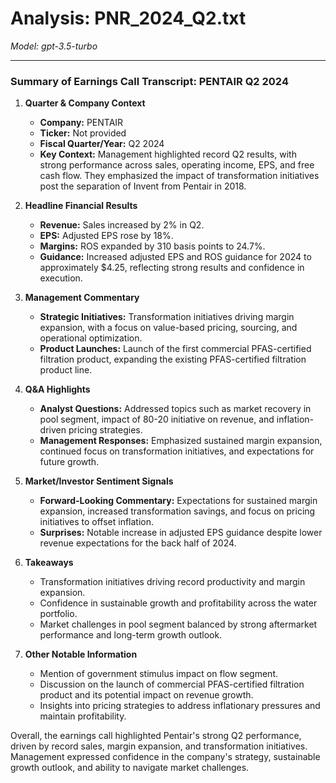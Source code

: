 # Analysis: PNR_2024_Q2.txt

*Model: gpt-3.5-turbo*

---

### Summary of Earnings Call Transcript: PENTAIR Q2 2024

1. **Quarter & Company Context**
   - **Company:** PENTAIR
   - **Ticker:** Not provided
   - **Fiscal Quarter/Year:** Q2 2024
   - **Key Context:** Management highlighted record Q2 results, with strong performance across sales, operating income, EPS, and free cash flow. They emphasized the impact of transformation initiatives post the separation of Invent from Pentair in 2018.

2. **Headline Financial Results**
   - **Revenue:** Sales increased by 2% in Q2.
   - **EPS:** Adjusted EPS rose by 18%.
   - **Margins:** ROS expanded by 310 basis points to 24.7%.
   - **Guidance:** Increased adjusted EPS and ROS guidance for 2024 to approximately $4.25, reflecting strong results and confidence in execution.

3. **Management Commentary**
   - **Strategic Initiatives:** Transformation initiatives driving margin expansion, with a focus on value-based pricing, sourcing, and operational optimization.
   - **Product Launches:** Launch of the first commercial PFAS-certified filtration product, expanding the existing PFAS-certified filtration product line.

4. **Q&A Highlights**
   - **Analyst Questions:** Addressed topics such as market recovery in pool segment, impact of 80-20 initiative on revenue, and inflation-driven pricing strategies.
   - **Management Responses:** Emphasized sustained margin expansion, continued focus on transformation initiatives, and expectations for future growth.

5. **Market/Investor Sentiment Signals**
   - **Forward-Looking Commentary:** Expectations for sustained margin expansion, increased transformation savings, and focus on pricing initiatives to offset inflation.
   - **Surprises:** Notable increase in adjusted EPS guidance despite lower revenue expectations for the back half of 2024.

6. **Takeaways**
   - Transformation initiatives driving record productivity and margin expansion.
   - Confidence in sustainable growth and profitability across the water portfolio.
   - Market challenges in pool segment balanced by strong aftermarket performance and long-term growth outlook.

7. **Other Notable Information**
   - Mention of government stimulus impact on flow segment.
   - Discussion on the launch of commercial PFAS-certified filtration product and its potential impact on revenue growth.
   - Insights into pricing strategies to address inflationary pressures and maintain profitability.

Overall, the earnings call highlighted Pentair's strong Q2 performance, driven by record sales, margin expansion, and transformation initiatives. Management expressed confidence in the company's strategy, sustainable growth outlook, and ability to navigate market challenges.
